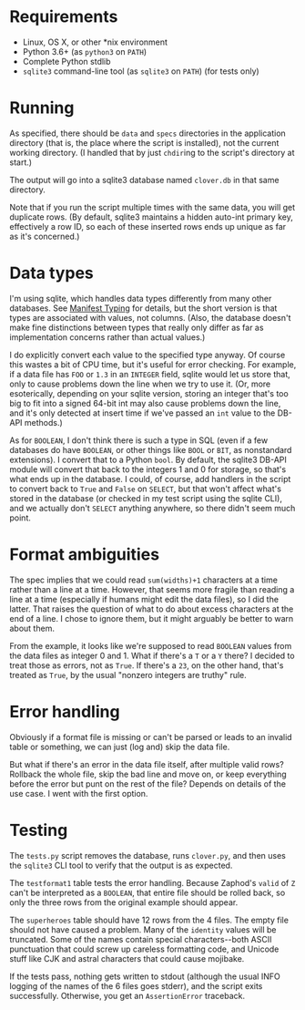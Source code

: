# Requirements

* Linux, OS X, or other *nix environment
* Python 3.6+ (as `python3` on `PATH`)
* Complete Python stdlib
* `sqlite3` command-line tool (as `sqlite3` on `PATH`) (for tests only)

# Running

As specified, there should be `data` and `specs` directories in the application directory (that is, the place where the script is installed), not the current working directory. (I handled that by just `chdir`ing to the script's directory at start.)

The output will go into a sqlite3 database named `clover.db` in that same directory.

Note that if you run the script multiple times with the same data, you will get duplicate rows. (By default, sqlite3 maintains a hidden auto-int primary key, effectively a row ID, so each of these inserted rows ends up unique as far as it's concerned.)

# Data types

I'm using sqlite, which handles data types differently from many other databases. See [Manifest Typing](https://sqlite.org/datatype3.html) for details, but the short version is that types are associated with values, not columns. (Also, the database doesn't make fine distinctions between types that really only differ as far as implementation concerns rather than actual values.)

I do explicitly convert each value to the specified type anyway. Of course this wastes a bit of CPU time, but it's useful for error checking. For example, if a data file has `FOO` or `1.3` in an `INTEGER` field, sqlite would let us store that, only to cause problems down the line when we try to use it. (Or, more esoterically, depending on your sqlite version, storing an integer that's too big to fit into a signed 64-bit int may also cause problems down the line, and it's only detected at insert time if we've passed an `int` value to the DB-API methods.)

As for `BOOLEAN`, I don't think there is such a type in SQL (even if a few databases do have `BOOLEAN`, or other things like `BOOL` or `BIT`, as nonstandard extensions). I convert that to a Python `bool`. By default, the sqlite3 DB-API module will convert that back to the integers 1 and 0 for storage, so that's what ends up in the database. I could, of course, add handlers in the script to convert back to `True` and `False` on `SELECT`, but that won't affect what's stored in the database (or checked in my test script using the sqlite CLI), and we actually don't `SELECT` anything anywhere, so there didn't seem much point.

# Format ambiguities

The spec implies that we could read `sum(widths)+1` characters at a time rather than a line at a time. However, that seems more fragile than reading a line at a time (especially if humans might edit the data files), so I did the latter. That raises the question of what to do about excess characters at the end of a line. I chose to ignore them, but it might arguably be better to warn about them.

From the example, it looks like we're supposed to read `BOOLEAN` values from the data files as integer 0 and 1. What if there's a `T` or a `Y` there? I decided to treat those as errors, not as `True`. If there's a `23`, on the other hand, that's treated as `True`, by the usual "nonzero integers are truthy" rule.

# Error handling

Obviously if a format file is missing or can't be parsed or leads to an invalid table or something, we can just (log and) skip the data file.

But what if there's an error in the data file itself, after multiple valid rows? Rollback the whole file, skip the bad line and move on, or keep everything before the error but punt on the rest of the file? Depends on details of the use case. I went with the first option.

# Testing

The `tests.py` script removes the database, runs `clover.py`, and then uses the `sqlite3` CLI tool to verify that the output is as expected.

The `testformat1` table tests the error handling. Because Zaphod's `valid` of `Z` can't be interpreted as a `BOOLEAN`, that entire file should be rolled back, so only the three rows from the original example should appear.

The `superheroes` table should have 12 rows from the 4 files. The empty file should not have caused a problem. Many of the `identity` values will be truncated. Some of the names contain special characters--both ASCII punctuation that could screw up careless formatting code, and Unicode stuff like CJK and astral characters that could cause mojibake.

If the tests pass, nothing gets written to stdout (although the usual INFO logging of the names of the 6 files goes stderr), and the script exits successfully. Otherwise, you get an `AssertionError` traceback.
